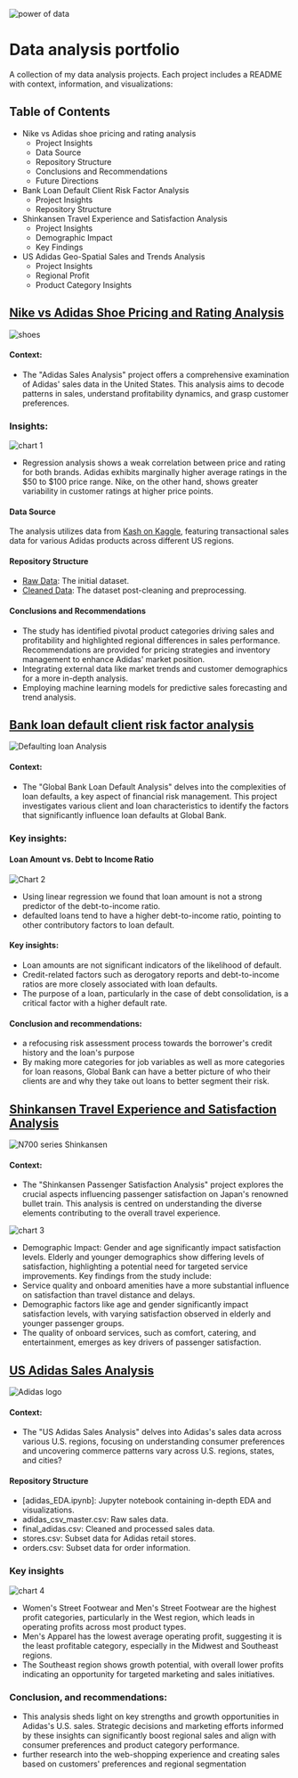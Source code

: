 ![power of data](https://github.com/moiez326/US-Adidas-sales/blob/main/media/Screenshot%202023-12-06%20at%2013.53.07.png)

# Data analysis portfolio
A collection of my data analysis projects. Each project includes a README with context, information, and visualizations:

## Table of Contents
- Nike vs Adidas shoe pricing and rating analysis
  - Project Insights
  - Data Source
  - Repository Structure
  - Conclusions and Recommendations
  - Future Directions
- Bank Loan Default Client Risk Factor Analysis
  - Project Insights
  - Repository Structure
- Shinkansen Travel Experience and Satisfaction Analysis
  - Project Insights
  - Demographic Impact
  - Key Findings
- US Adidas Geo-Spatial Sales and Trends Analysis
  - Project Insights
  - Regional Profit
  - Product Category Insights

## [Nike vs Adidas Shoe Pricing and Rating Analysis](https://github.com/moiez326/Nike_vs_Adidas/tree/main)
![shoes](https://www.vestilanatura.it/wp-content/uploads/2022/06/nike-vs-adidas-competizione-e-rivalita.jpg)

#### Context: 
- The "Adidas Sales Analysis" project offers a comprehensive examination of Adidas' sales data in the United States. This analysis aims to decode patterns in sales, understand profitability dynamics, and grasp customer preferences.

### Insights:  
  ![chart 1](https://github.com/moiez326/Nike_vs_Adidas/blob/main/media/Screenshot%202023-11-28%20at%2013.23.57.png)
  
- Regression analysis shows a weak correlation between price and rating for both brands. Adidas exhibits marginally higher average ratings in the \$50 to \$100 price range. Nike, on the other hand, shows greater variability in customer ratings at higher price points.
#### Data Source
The analysis utilizes data from [Kash on Kaggle](https://www.kaggle.com/datasets/kaushiksuresh147/adidas-vs-nike), featuring transactional sales data for various Adidas products across different US regions.

#### Repository Structure
- [Raw Data](https://github.com/moiez326/Nike_vs_Adidas/blob/main/data/shoes_raw_data.csv): The initial dataset.
- [Cleaned Data](https://github.com/moiez326/Nike_vs_Adidas/blob/main/data/shoes_cleaned_data.csv): The dataset post-cleaning and preprocessing.

#### Conclusions and Recommendations
- The study has identified pivotal product categories driving sales and profitability and highlighted regional differences in sales performance. Recommendations are provided for pricing strategies and inventory management to enhance Adidas' market position.
- Integrating external data like market trends and customer demographics for a more in-depth analysis.
- Employing machine learning models for predictive sales forecasting and trend analysis.

## [Bank loan default client risk factor analysis](https://github.com/moiez326/loandefault)
![Defaulting loan Analysis](https://media.istockphoto.com/id/1372053987/vector/default-bank-loans-isometric-3d.jpg?s=612x612&w=0&k=20&c=Rqy-n5FhihLGtOf6DtdKjyRI-8l2sRXPYjG69ie79cM=)

#### Context: 
- The "Global Bank Loan Default Analysis" delves into the complexities of loan defaults, a key aspect of financial risk management. This project investigates various client and loan characteristics to identify the factors that significantly influence loan defaults at Global Bank.

### Key insights: 

#### Loan Amount vs. Debt to Income Ratio
  
![Chart 2](https://github.com/moiez326/loandefault/blob/main/media/Screenshot%202023-11-28%20at%2013.37.35.png)

- Using linear regression we found that loan amount is not a strong predictor of the debt-to-income ratio.
- defaulted loans tend to have a higher debt-to-income ratio, pointing to other contributory factors to loan default.

#### Key insights:
- Loan amounts are not significant indicators of the likelihood of default.
- Credit-related factors such as derogatory reports and debt-to-income ratios are more closely associated with loan defaults.
- The purpose of a loan, particularly in the case of debt consolidation, is a critical factor with a higher default rate.
#### Conclusion and recommendations: 
- a refocusing risk assessment process towards the borrower's credit history and the loan's purpose
- By making more categories for job variables as well as more categories for loan reasons, Global Bank can have a better picture of who their clients are and why they take out loans to better segment their risk.

## [Shinkansen Travel Experience and Satisfaction Analysis](https://github.com/moiez326/shinkansen)
![N700 series Shinkansen](https://www.japanhouselondon.uk/assets/New-Discover-page/_resampled/FillWyI3MjgiLCI0MDgiXQ/Shinkansen-Landing-page-banner.jpg)

#### Context: 
- The "Shinkansen Passenger Satisfaction Analysis" project explores the crucial aspects influencing passenger satisfaction on Japan's renowned bullet train. This analysis is centred on understanding the diverse elements contributing to the overall travel experience.

![chart 3](https://github.com/moiez326/shinkansen/blob/main/media/Screenshot%202023-12-06%20at%2011.58.55.png)

- Demographic Impact: Gender and age significantly impact satisfaction levels. Elderly and younger demographics show differing levels of satisfaction, highlighting a potential need for targeted service improvements.
Key findings from the study include:
- Service quality and onboard amenities have a more substantial influence on satisfaction than travel distance and delays.
- Demographic factors like age and gender significantly impact satisfaction levels, with varying satisfaction observed in elderly and younger passenger groups.
- The quality of onboard services, such as comfort, catering, and entertainment, emerges as key drivers of passenger satisfaction.

## [US Adidas Sales Analysis](https://github.com/moiez326/US-Adidas-sales)
![Adidas logo](https://1000logos.net/wp-content/uploads/2019/06/Adidas-Logo-1991.jpg)

#### Context: 
- The "US Adidas Sales Analysis" delves into Adidas's sales data across various U.S. regions, focusing on understanding consumer preferences and uncovering commerce patterns vary across U.S. regions, states, and cities?

#### Repository Structure
- [adidas_EDA.ipynb]: Jupyter notebook containing in-depth EDA and visualizations.
- adidas_csv_master.csv: Raw sales data.
- final_adidas.csv: Cleaned and processed sales data.
- stores.csv: Subset data for Adidas retail stores.
- orders.csv: Subset data for order information.

### Key insights

![chart 4](https://github.com/moiez326/US-Adidas-sales/blob/main/media/Screenshot%202023-12-06%20at%2012.04.13.png)

- Women's Street Footwear and Men's Street Footwear are the highest profit categories, particularly in the West region, which leads in operating profits across most product types.
- Men's Apparel has the lowest average operating profit, suggesting it is the least profitable category, especially in the Midwest and Southeast regions.
- The Southeast region shows growth potential, with overall lower profits indicating an opportunity for targeted marketing and sales initiatives.

### Conclusion, and recommendations:
- This analysis sheds light on key strengths and growth opportunities in Adidas's U.S. sales. Strategic decisions and marketing efforts informed by these insights can significantly boost regional sales and align with consumer preferences and product category performance.
- further research into the web-shopping experience and creating sales based on customers' preferences and regional segmentation


